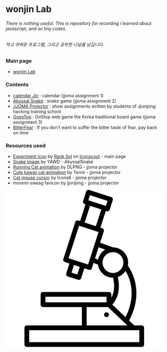 # wonjin Lab



###### There is nothing useful. This is repository for recording i learned about javascript, and so tiny codes.
###### 작고 귀여운 프로그램, 그리고 공부한 나날을 남깁니다.

### Main page
* [wonjin Lab](https://lab.wonj.in)

### Contents
* [calendar Jin](https://lab.wonj.in/CalendarJin/) : calendar (jjoma assignment 1)
* [Abyssal Snake](https://lab.wonj.in/AbyssalSnake/) : snake game (jjoma assignment 2)
* [JJOMA Projector](https://lab.wonj.in/JjomaProjector/) : show assignments written by students of Jjoriping hacking training school
* [GoesTop](https://lab.wonj.in/GoesTop/) : GoStop web game the Korea traditional board game (jjoma assignment 3)
* [BitterFear](https://lab.wonj.in/BitterFear/) : If you don't want to suffer the bitter taste of fear, pay back on time

### Resources used
* [Experiment Icon](https://iconscout.com/icons/experiment) by [Rank Sol](https://iconscout.com/contributors/promotion-king) on [Iconscout](https://iconscout.com) - main page
* [Snake image](https://i.ya-webdesign.com/images/lizard-svg-black-and-white-3.png) by YAWD - AbyssalSnake
* [Running Cat animation](https://dlpng.com/png/1493191) by DLPNG - jjoma projector
* [Cute kawaii cat animation](https://tenor.com/view/cute-kawaii-kitty-cat-transparent-gif-5588862) by Tenor - jjoma projector
* [Cat mouse cursor](https://icons8.com/icon/121407/cat) by Icons8  - jjoma projector
* moremi sweag favicon by jjoriping - jjoma projector

![logo](./res/logo.png)